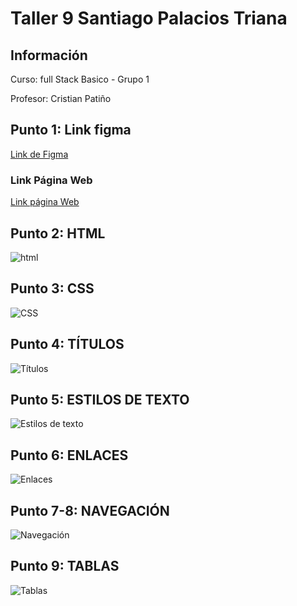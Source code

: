 <h1>Taller 9 Santiago Palacios Triana </h1>

<h2> Información</h2>
<p>Curso: full Stack Basico - Grupo 1 </p>
<p>Profesor: Cristian Patiño</p>
<h2> Punto 1: Link figma</h2>
<a href="https://www.figma.com/file/ovvMCtLbyMBw0JsbjzGCn3/Figma-exercise?type=design&node-id=0%3A1&mode=design&t=NoZ8Pe0AqzkPYdQ0-1" target="_blank">Link de Figma</a>

<h3> Link Página Web</h3>
<a href="https://github.com/Spalaciost97/Taller9.git"_blank">Link página Web</a>
<h2> Punto 2: HTML</h2>
<img src="./public/images/html.png" alt="html">

<h2> Punto 3: CSS</h2>
<img src="./public/images/css.png" alt="CSS">

<h2> Punto 4: TÍTULOS</h2>
<img src="./public/images/titulos.png" alt="Títulos">

<h2> Punto 5: ESTILOS DE TEXTO</h2>
<img src="./public/images/estilos.png" alt="Estilos de texto">

<h2> Punto 6: ENLACES</h2>
<img src="./public/images/enlaces.png" alt="Enlaces">

<h2> Punto 7-8: NAVEGACIÓN</h2>
<img src="./public/images/navegacion.png" alt="Navegación">

<h2> Punto 9: TABLAS</h2>
<img src="./public/images/tabla.png" alt="Tablas">

